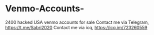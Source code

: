 # Venmo-Accounts-
2400 hacked USA venmo accounts for sale
Contact me via Telegram, https://t.me/Sabri2020
Contact me via icq, https://icq.im/723260559
